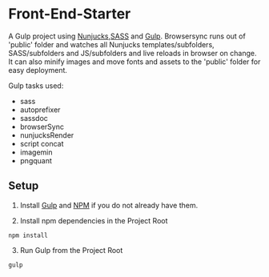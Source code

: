 # Front-End-Starter

A Gulp project using [Nunjucks](http://mozilla.github.io/nunjucks/),[SASS](http://sass-lang.com/) and [Gulp](http://gulpjs.com/). Browsersync runs out of 'public' folder and watches all Nunjucks templates/subfolders, SASS/subfolders and JS/subfolders and live reloads in browser on change. It can also minify images and move fonts and assets to the 'public' folder for easy deployment.


Gulp tasks used:

- sass
- autoprefixer
- sassdoc
- browserSync
- nunjucksRender
- script concat
- imagemin
- pngquant


## Setup

1) Install [Gulp](http://gulpjs.com/) and [NPM](http://nodejs.org) if you do not already have them.

2) Install npm dependencies in the Project Root
```
npm install
```

3) Run Gulp from the Project Root
```
gulp
```
